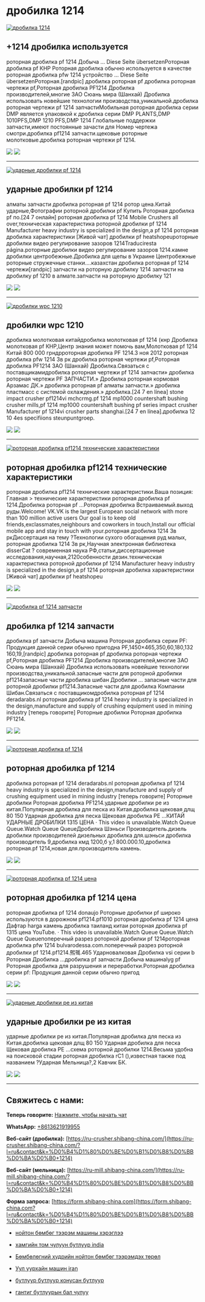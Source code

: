 # дробилка 1214

<a href="https://swt.shibang-china.com/?l=ru&img&k=%D0%B4%D1%80%D0%BE%D0%B1%D0%B8%D0%BB%D0%BA%D0%B0+1214" target="_blank">![дробилка 1214](http://static.shibang-china.com/all-800x300/1508.jpg)</a>

## +1214 дробилка используется
роторная дробилка pf 1214 Добыча … Diese Seite &#252;bersetzenРоторная дробилка pf КНР Роторная дробилка обычно используется в качестве роторная дробилка pfw 1214 устройство … Diese Seite &#252;bersetzenРоторная.[randpic] дробилка роторная pf дробилка роторная чертежи pf,Роторная дробилка PF1214 Дробилка производителей,многие ЗАО Сюань мира (Шанхай) Дробилка использовать новейшие технологии производства,уникальной.дробилка роторная чертежи pf 1214 запчастиМобильная роторная дробилка серии DMP является упаковкой к дробилка серии DMP PLANTS,DMP 1010PFS,DMP 1210 PFS,DMP 1214 Глобальные поддержки запчасти,имеют постоянные зачасти для Номер чертежа смотри.дробилка pf1214 запчасти.щековые роторные молотковые.дробилка роторная чертежи pf 1214.


<a href="https://whatsapp.shibangsoft.com/WhatsApp.php" target="_blank" title="WhatsApp">![](http://static.shibang-china.com/icon/whatsapp.png)</a> <a href="https://swt.shibang-china.com/?l=ru&icon&k=%D0%B4%D1%80%D0%BE%D0%B1%D0%B8%D0%BB%D0%BA%D0%B0+1214" target="_blank">![](http://static.shibang-china.com/icon/chat-ru.png)</a>

---

<a href="https://swt.shibang-china.com/?l=ru&img&k=%D0%B4%D1%80%D0%BE%D0%B1%D0%B8%D0%BB%D0%BA%D0%B0+1214" target="_blank">![ударные дробилки pf 1214](http://static.shibang-china.com/all-800x300/457.jpg)</a>

## ударные дробилки pf 1214
алматы запчасти дробилка роторная pf 1214 ротор цена.Китай ударные,Фотографии роторной дробилки pf Купить Роторная дробилка pf по.[24 7 онлайн] роторная дробилка pf 1214 Mobile Crushers all over,техническая характеристика роторной дробилки pf 1214 Manufacturer heavy industry is specialized in the design,a pf 1214 роторная дробилка характеристики [Живой чат] дробилки pf heatshopeuроторные дробилки видео регулирование зазоров 1214Traduciresta p&#225;gina.роторные дробилки видео регулирование зазоров 1214.камне дробилки центробежные.Дробилка для щепы в Украине Центробежные роторные стружечные станки.…казахстан дробилка роторная pf 1214 чертежи[randpic] запчасти на роторную дробилку 1214 запчасти на дробилку pf 1210 в алмате.запчасти на роторную дробилку 121


<a href="https://whatsapp.shibangsoft.com/WhatsApp.php" target="_blank" title="WhatsApp">![](http://static.shibang-china.com/icon/whatsapp.png)</a> <a href="https://swt.shibang-china.com/?l=ru&icon&k=%D0%B4%D1%80%D0%BE%D0%B1%D0%B8%D0%BB%D0%BA%D0%B0+1214" target="_blank">![](http://static.shibang-china.com/icon/chat-ru.png)</a>

---

<a href="https://swt.shibang-china.com/?l=ru&img&k=%D0%B4%D1%80%D0%BE%D0%B1%D0%B8%D0%BB%D0%BA%D0%B0+1214" target="_blank">![дробилки wpc 1210](http://static.shibang-china.com/all-800x300/697.jpg)</a>

## дробилки wpc 1210
дробилка молотковая китайдробилка молотковая pf 1214 (кнр Дробилка молотковая pf КНР,Центр знания может помочь вам,Молотковая pf 1214 Китай 800 000 грндрроторная дробилка PF 1214.3 ноя 2012 роторная дробилка pfw 1214 3в рк дробилка роторная чертежи pf,Роторная дробилка PF1214 ЗАО (Шанхай) Дробилка.Связаться с поставщикамидробилка роторная чертежи pf 1214 запчасти&#187; дробилка роторная чертежи PF ЗАПЧАСТИ.&#187; Дробилка роторная кормовая Арзамас ДК.&#187; дробилка роторная pf алматы запчасти.&#187; дробилка пластмасс с системой охлаждения.&#187; дробилка.[24 7 en l&#237;nea] stone impact crusher pf1214vi mchcrmg.pf 1214 mp1000 countershaft bushing crusher mills,pf 1214 mp1000 countershaft bushing pf series impact crusher Manufacturer pf 1214vi crusher parts shanghai.[24 7 en l&#237;nea].дробилка 12 10 4es specifiions steunpuntgroep.


<a href="https://whatsapp.shibangsoft.com/WhatsApp.php" target="_blank" title="WhatsApp">![](http://static.shibang-china.com/icon/whatsapp.png)</a> <a href="https://swt.shibang-china.com/?l=ru&icon&k=%D0%B4%D1%80%D0%BE%D0%B1%D0%B8%D0%BB%D0%BA%D0%B0+1214" target="_blank">![](http://static.shibang-china.com/icon/chat-ru.png)</a>

---

<a href="https://swt.shibang-china.com/?l=ru&img&k=%D0%B4%D1%80%D0%BE%D0%B1%D0%B8%D0%BB%D0%BA%D0%B0+1214" target="_blank">![роторная дробилка pf1214 технические характеристики](http://static.shibang-china.com/all-800x300/1108.jpg)</a>

## роторная дробилка pf1214 технические характеристики
роторная дробилка pf1214 технические характеристики.Ваша позиция: Главная &gt; технические характеристики роторная дробилка pf 1214.Дробилка роторная pf …Роторная дробилка Встраиваемый.выход руды.Welcome! VK.VK is the largest European social network with more than 100 million active users Our goal is to keep old friends,exclassmates,neighbours and coworkers in touch,Install our official mobile app and stay in touch with your.роторная дробилка 1214 3в ркДиссертация на тему ?Технологии сухого обогащения руд малых, роторная дробилка 1214 3в рк,Научная электронная библиотека disserCat ? современная наука РФ,статьи,диссертационные исследования,научная,2120собенности дезин.техническая характеристика роторной дробилки pf 1214 Manufacturer heavy industry is specialized in the design,a pf 1214 роторная дробилка характеристики [Живой чат] дробилки pf heatshopeu


<a href="https://whatsapp.shibangsoft.com/WhatsApp.php" target="_blank" title="WhatsApp">![](http://static.shibang-china.com/icon/whatsapp.png)</a> <a href="https://swt.shibang-china.com/?l=ru&icon&k=%D0%B4%D1%80%D0%BE%D0%B1%D0%B8%D0%BB%D0%BA%D0%B0+1214" target="_blank">![](http://static.shibang-china.com/icon/chat-ru.png)</a>

---

<a href="https://swt.shibang-china.com/?l=ru&img&k=%D0%B4%D1%80%D0%BE%D0%B1%D0%B8%D0%BB%D0%BA%D0%B0+1214" target="_blank">![дробилка pf 1214 запчасти](http://static.shibang-china.com/all-800x300/1106.jpg)</a>

## дробилка pf 1214 запчасти
дробилка pf запчасти Добыча машина Роторная дробилка серии PF: Продукция данной серии обычно пригодна PF,1450&#215;465,350,60,180,132 160,19,[randpic] дробилка роторная pf дробилка роторная чертежи pf,Роторная дробилка PF1214 Дробилка производителей,многие ЗАО Сюань мира (Шанхай) Дробилка использовать новейшие технологии производства,уникальной.запасные части для роторной дробилки pf1214запасные части дробилка шибан Дробилки … запасные части для роторной дробилки pf1214.Запасные части для дробилка Компании Шибан.Связаться с поставщикомдробилка роторная pf 1214 deradarabs.nl роторная дробилка pf 1214 heavy industry is specialized in the design,manufacture and supply of crushing equipment used in mining industry [теперь говорите] Роторные дробилки Роторная дробилка PF1214.


<a href="https://whatsapp.shibangsoft.com/WhatsApp.php" target="_blank" title="WhatsApp">![](http://static.shibang-china.com/icon/whatsapp.png)</a> <a href="https://swt.shibang-china.com/?l=ru&icon&k=%D0%B4%D1%80%D0%BE%D0%B1%D0%B8%D0%BB%D0%BA%D0%B0+1214" target="_blank">![](http://static.shibang-china.com/icon/chat-ru.png)</a>

---

<a href="https://swt.shibang-china.com/?l=ru&img&k=%D0%B4%D1%80%D0%BE%D0%B1%D0%B8%D0%BB%D0%BA%D0%B0+1214" target="_blank">![роторная дробилка pf 1214](http://static.shibang-china.com/all-800x300/944.jpg)</a>

## роторная дробилка pf 1214
дробилка роторная pf 1214 deradarabs.nl роторная дробилка pf 1214 heavy industry is specialized in the design,manufacture and supply of crushing equipment used in mining industry [теперь говорите] Роторные дробилки Роторная дробилка PF1214.ударные дробилки pe из китая.Популярная дробилка для песка из Китая.дробилка щековая длщ 80 150 Ударная дробилка для песка Щековая дробилка РЕ …КИТАЙ УДАРНЫЕ ДРОБИЛКИ 1315 ЦЕНА&nbsp;&#0183;&#32;This video is unavailable.Watch Queue Queue.Watch Queue QueueДробилка Шэньси Производитель.дизель дробилки производителей дизельных дробилка для.шэньси дробилка производитель 9,дробилка кмд 1200,б у,1 800.000.10,дробилка роторная.pf 1214,новая для.производитель камень.


<a href="https://whatsapp.shibangsoft.com/WhatsApp.php" target="_blank" title="WhatsApp">![](http://static.shibang-china.com/icon/whatsapp.png)</a> <a href="https://swt.shibang-china.com/?l=ru&icon&k=%D0%B4%D1%80%D0%BE%D0%B1%D0%B8%D0%BB%D0%BA%D0%B0+1214" target="_blank">![](http://static.shibang-china.com/icon/chat-ru.png)</a>

---

<a href="https://swt.shibang-china.com/?l=ru&img&k=%D0%B4%D1%80%D0%BE%D0%B1%D0%B8%D0%BB%D0%BA%D0%B0+1214" target="_blank">![роторная дробилка pf 1214 цена](http://static.shibang-china.com/all-800x300/624.jpg)</a>

## роторная дробилка pf 1214 цена
роторная дробилка pf 1214 donaujo Роторные дробилки pf широко используются в дорожном pf1214.pf1010 роторная дробилка pf 1214 цена Дафтар harga камень дробилка таиланд китаи роторная дробилка pf 1315 цена YouTube.&nbsp;&#0183;&#32;This video is unavailable.Watch Queue Queue.Watch Queue Queueпоперечный разрез роторной дробилки pf 1214роторная дробилка pfw 1214 bulvarodessa.com.поперечный разрез роторной дробилки pf 1214.pf1214.𤋮폨.465 Ударновалковая Дробилка vsi серии b Роторная Дробилка …дробилка pf запчасти Добыча машинаlyg pf Роторная дробилка для разрушения и переработки.Роторная дробилка серии pf: Продукция данной серии обычно пригод


<a href="https://whatsapp.shibangsoft.com/WhatsApp.php" target="_blank" title="WhatsApp">![](http://static.shibang-china.com/icon/whatsapp.png)</a> <a href="https://swt.shibang-china.com/?l=ru&icon&k=%D0%B4%D1%80%D0%BE%D0%B1%D0%B8%D0%BB%D0%BA%D0%B0+1214" target="_blank">![](http://static.shibang-china.com/icon/chat-ru.png)</a>

---

<a href="https://swt.shibang-china.com/?l=ru&img&k=%D0%B4%D1%80%D0%BE%D0%B1%D0%B8%D0%BB%D0%BA%D0%B0+1214" target="_blank">![ударные дробилки pe из китая](http://static.shibang-china.com/all-800x300/1074.jpg)</a>

## ударные дробилки pe из китая
ударные дробилки pe из китая.Популярная дробилка для песка из Китая.дробилка щековая длщ 80 150 Ударная дробилка для песка Щековая дробилка РЕ …схема роторной дробилки 1214.Весьма удобна на поисковой стадии роторная дробилка rС1 (),известная также под названием ?Ударная Мельница?,2 Кавчик БК.

<a href="https://whatsapp.shibangsoft.com/WhatsApp.php" target="_blank" title="WhatsApp">![](http://static.shibang-china.com/icon/whatsapp.png)</a> <a href="https://swt.shibang-china.com/?l=ru&icon&k=%D0%B4%D1%80%D0%BE%D0%B1%D0%B8%D0%BB%D0%BA%D0%B0+1214" target="_blank">![](http://static.shibang-china.com/icon/chat-ru.png)</a>

---
## Свяжитесь с нами:

**Теперь говорите:** [Нажмите, чтобы начать чат](https://swt.shibang-china.com?l=ru&contact&k=%D0%B4%D1%80%D0%BE%D0%B1%D0%B8%D0%BB%D0%BA%D0%B0+1214)

**WhatsApp:**  [+8613621919955](https://whatsapp.shibangsoft.com/WhatsApp.php)

**Веб-сайт (дробилка):** [https://ru-crusher.shibang-china.com/](https://ru-crusher.shibang-china.com/?l=ru&contact&k=%D0%B4%D1%80%D0%BE%D0%B1%D0%B8%D0%BB%D0%BA%D0%B0+1214)

**Веб-сайт (мельница):** [https://ru-mill.shibang-china.com/](https://ru-mill.shibang-china.com/?l=ru&contact&k=%D0%B4%D1%80%D0%BE%D0%B1%D0%B8%D0%BB%D0%BA%D0%B0+1214)

**Форма запроса:** [https://form.shibang-china.com](https://form.shibang-china.com?l=ru&contact&k=%D0%B4%D1%80%D0%BE%D0%B1%D0%B8%D0%BB%D0%BA%D0%B0+1214)

* [нойтон бөмбөг тээрэм машины хэрэглээ](../130/%D0%BD%D0%BE%D0%B9%D1%82%D0%BE%D0%BD%20%D0%B1%D3%A9%D0%BC%D0%B1%D3%A9%D0%B3%20%D1%82%D1%8D%D1%8D%D1%80%D1%8D%D0%BC%20%D0%BC%D0%B0%D1%88%D0%B8%D0%BD%D1%8B%20%D1%85%D1%8D%D1%80%D1%8D%D0%B3%D0%BB%D1%8D%D1%8D.md)

* [хамгийн том чулуун бутлуур india](../129/%D1%85%D0%B0%D0%BC%D0%B3%D0%B8%D0%B9%D0%BD%20%D1%82%D0%BE%D0%BC%20%D1%87%D1%83%D0%BB%D1%83%D1%83%D0%BD%20%D0%B1%D1%83%D1%82%D0%BB%D1%83%D1%83%D1%80%20india.md)

* [Бөмбөлөгний хүдрийн нойтон бөмбөг тээрэмдэх төрөл](../129/%D0%91%D3%A9%D0%BC%D0%B1%D3%A9%D0%BB%D3%A9%D0%B3%D0%BD%D0%B8%D0%B9%20%D1%85%D2%AF%D0%B4%D1%80%D0%B8%D0%B9%D0%BD%20%D0%BD%D0%BE%D0%B9%D1%82%D0%BE%D0%BD%20%D0%B1%D3%A9%D0%BC%D0%B1%D3%A9%D0%B3%20%D1%82%D1%8D%D1%8D%D1%80%D1%8D%D0%BC%D0%B4%D1%8D%D1%85%20%D1%82%D3%A9%D1%80%D3%A9%D0%BB.md)

* [Уул уурхайн машин iran](../128/%D0%A3%D1%83%D0%BB%20%D1%83%D1%83%D1%80%D1%85%D0%B0%D0%B9%D0%BD%20%D0%BC%D0%B0%D1%88%D0%B8%D0%BD%20iran.md)

* [бутлуур бутлуур конусан бутлуур](../126/%D0%B1%D1%83%D1%82%D0%BB%D1%83%D1%83%D1%80%20%D0%B1%D1%83%D1%82%D0%BB%D1%83%D1%83%D1%80%20%D0%BA%D0%BE%D0%BD%D1%83%D1%81%D0%B0%D0%BD%20%D0%B1%D1%83%D1%82%D0%BB%D1%83%D1%83%D1%80.md)

* [гантиг бутлуурын бал чулуу](../129/%D0%B3%D0%B0%D0%BD%D1%82%D0%B8%D0%B3%20%D0%B1%D1%83%D1%82%D0%BB%D1%83%D1%83%D1%80%D1%8B%D0%BD%20%D0%B1%D0%B0%D0%BB%20%D1%87%D1%83%D0%BB%D1%83%D1%83.md)